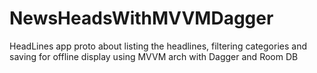 # NewsHeadsWithMVVMDagger
HeadLines app proto about listing the headlines, filtering categories and saving for offline display using MVVM arch with Dagger and Room DB
